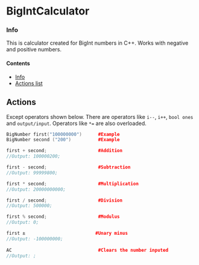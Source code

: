 # BigIntCalculator

### Info

This is calculator created for BigInt numbers in C++. Works with negative and positive numbers.

#### Contents

* [Info](#Info)
* [Actions list](#Actions)

## Actions

Except operators shown below. There are operators like `i--`, `i++`, `bool ones` and `output/input`.
Operators like `*=` are also overloaded.

```c++
BigNumber first("100000000")      #Example
BigNumber second ("200")          #Example

first + second;                   #Addition                
//Output: 100000200;

first - second;                   #Subtraction
//Output: 99999800;

first * second;                   #Multiplication
//Output: 20000000000;

first / second;                   #Division
//Output: 500000;

first % second;                   #Modulus
//Output: 0;

first ±                          #Unary minus
//Output: -100000000;
  
AC                                #Clears the number inputed
//Output: ;
```
